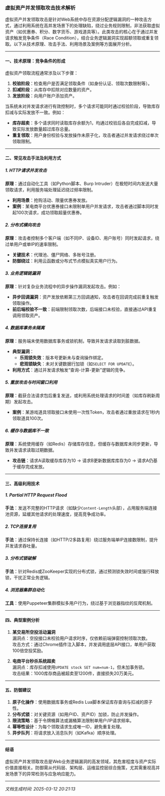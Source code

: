 

### 虚拟资产并发领取攻击技术解析

虚拟资产并发领取攻击是针对Web系统中存在资源分配逻辑漏洞的一种攻击方式，通过利用系统在高并发场景下的处理缺陷，绕过业务规则限制，非法获取虚拟资产（如优惠券、积分、数字货币、游戏道具等）。此类攻击的核心在于通过并发请求触发竞争条件（Race Condition），结合业务逻辑漏洞实现超额领取或重复领取。以下从技术原理、攻击手法、利用场景及案例等方面展开分析。

---

#### 一、技术原理：竞争条件的形成
虚拟资产领取流程通常涉及以下步骤：
1. **校验阶段**：检查用户是否满足领取条件（如身份认证、领取次数限制等）。
2. **扣减阶段**：从库存中扣除对应数量的资产。
3. **发放阶段**：向用户账户添加资产。

当系统未对并发请求进行有效控制时，多个请求可能同时通过校验阶段，导致库存扣减与实际发放不一致。例如：
- **库存超卖**：多个请求同时读取库存余额为1，均通过校验后各自完成扣减，导致实际发放数量超过库存总量。
- **重复领取**：用户身份校验与发放操作未原子化，攻击者通过并发请求绕过单次领取限制。

---

#### 二、常见攻击手法及利用方式

##### 1. **HTTP请求并发攻击**
**原理**：通过自动化工具（如Python脚本、Burp Intruder）在极短时间内发送大量领取请求，利用服务端处理延迟绕过频率限制。
- **利用场景**：抢购活动、限量优惠券发放。
- **案例**：某电商平台优惠券接口未限制单用户并发请求，攻击者通过脚本同时发起100次请求，成功领取超量优惠券。

##### 2. **分布式横向攻击**
**原理**：攻击者控制多个客户端（如不同IP、设备ID、用户账号）同时发起请求，绕过单用户或单IP的速率限制。
- **关键技术**：代理池、僵尸网络、多账号注册。
- **防御绕过**：利用云函数或分布式节点模拟真实用户行为。

##### 3. **业务逻辑链漏洞**
**原理**：针对复杂业务流程中的异步操作漏洞发起攻击。例如：
- **异步回调漏洞**：资产发放依赖第三方回调通知，攻击者在回调完成前重复触发领取操作。
- **前后端校验不一致**：前端限制领取次数，后端接口未校验，直接通过API重复调用领取资产。

##### 4. **数据库事务未隔离**
**原理**：服务端未使用数据库事务或锁机制，导致并发请求读取到脏数据。
- **典型漏洞**：
  - **乐观锁失效**：版本号更新未与查询操作绑定。
  - **悲观锁缺失**：未对关键数据行加锁（如`SELECT FOR UPDATE`）。
- **利用方式**：通过并发请求触发“查询-计算-更新”逻辑的竞争。

##### 5. **重放攻击与时间窗口利用**
**原理**：截获合法请求包后重复发送，或利用系统处理请求的时间差（如库存刷新周期）发起攻击。
- **案例**：某游戏道具领取接口未使用一次性Token，攻击者通过重放请求在1秒内领取道具100次。

##### 6. **缓存与数据库不一致**
**原理**：系统使用缓存（如Redis）存储库存信息，但缓存与数据库未同步更新，导致并发请求读取过期数据。
- **攻击链**：请求A读取缓存库存为10 → 请求B更新数据库库存为0 → 请求A仍基于缓存完成发放。

---

#### 三、高级利用技术

##### 1. **Partial HTTP Request Flood**
**手法**：发送不完整的HTTP请求（如缺少`Content-Length`头部），占用服务端连接池资源，延缓其他请求的处理速度，提高竞争成功率。

##### 2. **TCP连接复用**
**手法**：通过保持长连接（如HTTP/2多路复用）绕过服务端单IP连接数限制，提升并发请求吞吐量。

##### 3. **分布式锁破解**
**手法**：针对Redis或ZooKeeper实现的分布式锁，通过预测锁失效时间或强行释放锁，干扰正常业务逻辑。

##### 4. **浏览器集群自动化**
**工具**：使用Puppeteer集群模拟多用户行为，绕过基于浏览器指纹的反爬机制。

---

#### 四、典型案例分析

1. **某交易所空投活动漏洞**  
   漏洞点：空投接口未校验用户请求时序，仅依赖前端弹窗控制领取次数。  
   攻击方式：通过Chrome插件注入脚本，并发调用底层API接口，单用户获取100倍空投奖励。

2. **电商平台秒杀系统超卖**  
   漏洞点：库存扣减使用`UPDATE stock SET num=num-1`，但未加事务锁。  
   攻击结果：1000库存商品被超卖至1200件，直接损失20万美元。

---

#### 五、防御建议
1. **原子化操作**：使用数据库事务或Redis Lua脚本保证库存查询与扣减的原子性。
2. **分布式锁**：对关键资源（如用户ID、资产ID）加锁，防止并发操作。
3. **限流策略**：基于令牌桶算法或漏桶算法限制单用户/IP请求频率。
4. **幂等性设计**：为每个领取请求生成唯一ID，避免重复处理。
5. **异步队列**：将请求放入消息队列（如Kafka）顺序处理。

---

#### 结语
虚拟资产并发领取攻击是Web业务逻辑漏洞的高发领域，其危害程度与资产实际价值直接相关。防御需从代码层、架构层、运维监控层综合施策，尤其需重视高并发场景下的异常检测与应急响应能力。

---

*文档生成时间: 2025-03-12 20:21:13*














